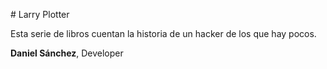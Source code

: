 # Larry Plotter

Esta serie de libros cuentan la historia de un hacker de los que hay pocos.

**Daniel Sánchez**, Developer 
